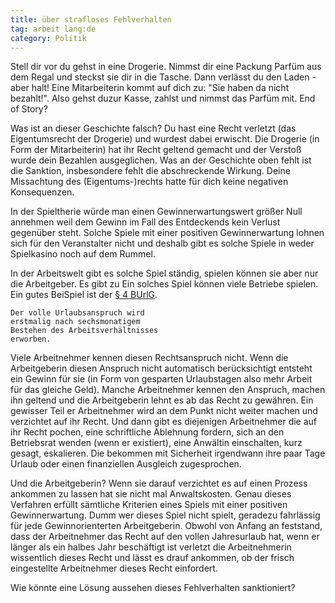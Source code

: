 ```yaml
---
title: über strafloses Fehlverhalten
tag: arbeit lang:de
category: Politik
---
```


Stell dir vor du gehst in eine Drogerie. Nimmst dir eine Packung Parfüm aus dem Regal und steckst sie dir in die Tasche. Dann verlässt du den Laden - aber halt! Eine Mitarbeiterin kommt auf dich zu: "Sie haben da nicht bezahlt!". Also gehst duzur Kasse, zahlst und nimmst das Parfüm mit. End of Story?

Was ist an dieser Geschichte falsch? Du hast eine Recht verletzt (das Eigentumsrecht der Drogerie) und wurdest dabei erwischt. Die Drogerie (in Form der Mitarbeiterin) hat ihr Recht geltend gemacht und der Verstoß wurde dein Bezahlen ausgeglichen. Was an der Geschichte oben fehlt ist die Sanktion, insbesondere fehlt die abschreckende Wirkung. Deine Missachtung des (Eigentums-)rechts hatte für dich keine negativen Konsequenzen.

In der Spieltherie würde man einen Gewinnerwartungswert größer Null annehmen weil dem Gewinn im Fall des Entdeckends kein Verlust gegenüber steht. Solche Spiele mit einer positiven Gewinnerwartung lohnen sich für den Veranstalter nicht und deshalb gibt es solche Spiele in weder Spielkasino noch auf dem Rummel.

In der Arbeitswelt gibt es solche Spiel ständig, spielen können sie aber nur die Arbeitgeber. Es gibt zu
Ein solches Spiel können viele Betriebe spielen. Ein gutes BeiSpiel ist der [§ 4 BUrlG](https://dejure.org/gesetze/BUrlG/4.html).

    Der volle Urlaubsanspruch wird
    erstmalig nach sechsmonatigem
    Bestehen des Arbeitsverhältnisses
    erworben.

Viele Arbeitnehmer kennen diesen Rechtsanspruch nicht. Wenn die Arbeitgeberin diesen Anspruch nicht automatisch berücksichtigt entsteht ein Gewinn für sie (in Form von gesparten Urlaubstagen also mehr Arbeit für das gleiche Geld). Manche Arbeitnehmer kennen den Anspruch, machen ihn geltend und die Arbeitgeberin lehnt es ab das Recht zu gewähren. Ein gewisser Teil er Arbeitnehmer wird an dem Punkt nicht weiter machen und verzichtet auf ihr Recht. Und dann gibt es diejenigen Arbeitnehmer die auf ihr Recht pochen, eine schriftliche Ablehnung fordern, sich an den Betriebsrat wenden (wenn er existiert), eine Anwältin einschalten, kurz gesagt, eskalieren. Die bekommen mit Sicherheit irgendwann ihre paar Tage Urlaub oder einen finanziellen Ausgleich zugesprochen.

Und die Arbeitgeberin? Wenn sie darauf verzichtet es auf einen Prozess ankommen zu lassen hat sie nicht mal Anwaltskosten. Genau dieses Verfahren erfüllt sämtliche Kriterien eines Spiels mit einer positiven Gewinnerwartung. Dumm wer dieses Spiel nicht spielt, geradezu fahrlässig für jede Gewinnorienterten Arbeitgeberin. Obwohl von Anfang an feststand, dass der Arbeitnehmer das Recht auf den vollen Jahresurlaub hat, wenn er länger als ein halbes Jahr beschäftigt ist verletzt die Arbeitnehmerin wissentlich dieses Recht und lässt es drauf ankommen, ob der frisch eingestellte Arbeitnehmer dieses Recht einfordert.

Wie könnte eine Lösung aussehen dieses Fehlverhalten sanktioniert?
